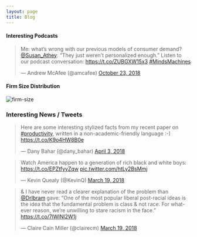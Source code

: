 ```yaml
---
layout: page
title: Blog
---
```


#### Interesting Podcasts #####

<blockquote class="twitter-tweet" data-lang="en"><p lang="en" dir="ltr">Me: what’s wrong with our previous models of consumer demand? <a href="https://twitter.com/Susan_Athey?ref_src=twsrc%5Etfw">@Susan_Athey</a>: “They just weren’t personalized enough.” Listen to our podcast conversation: <a href="https://t.co/ZUBGXW15x3">https://t.co/ZUBGXW15x3</a> <a href="https://twitter.com/hashtag/MindsMachines?src=hash&amp;ref_src=twsrc%5Etfw">#MindsMachines</a></p>&mdash; Andrew McAfee (@amcafee) <a href="https://twitter.com/amcafee/status/1054810979685593088?ref_src=twsrc%5Etfw">October 23, 2018</a></blockquote>
<script async src="https://platform.twitter.com/widgets.js" charset="utf-8"></script>




#### Firm Size Distribution ####

![firm-size](https://gunerilhan.github.io/img/firm-size.png)


### Interesting News / Tweets ###

<blockquote class="twitter-tweet"><p lang="en" dir="ltr">Here are some interesting stylized facts from my recent paper on <a href="https://twitter.com/hashtag/productivity?src=hash&amp;ref_src=twsrc%5Etfw">#productivity</a>, written in a non-academic-friendly language :-) <a href="https://t.co/K9o4HW8B0e">https://t.co/K9o4HW8B0e</a></p>&mdash; Dany Bahar (@dany_bahar) <a href="https://twitter.com/dany_bahar/status/981252750083272707?ref_src=twsrc%5Etfw">April 3, 2018</a></blockquote> <script async src="https://platform.twitter.com/widgets.js" charset="utf-8"></script>

<blockquote class="twitter-tweet" data-conversation="none" data-lang="en"><p lang="en" dir="ltr">Watch America happen to a generation of rich black and white boys: <a href="https://t.co/EPZtfyyZqw">https://t.co/EPZtfyyZqw</a> <a href="https://t.co/htLy2BsMmj">pic.twitter.com/htLy2BsMmj</a></p>&mdash; Kevin Quealy (@KevinQ) <a href="https://twitter.com/KevinQ/status/975715871095181312?ref_src=twsrc%5Etfw">March 19, 2018</a></blockquote> <script async src="https://platform.twitter.com/widgets.js" charset="utf-8"></script> 


<blockquote class="twitter-tweet" data-conversation="none" data-lang="en"><p lang="en" dir="ltr">&amp; I have never read a clearer explanation of the problem than <a href="https://twitter.com/DrIbram?ref_src=twsrc%5Etfw">@DrIbram</a> gave: “One of the most popular liberal post-racial ideas is the idea that the fundamental problem is class &amp; not race. For whatever reason, we’re unwilling to stare racism in the face.” <a href="https://t.co/7lWINl2W1j">https://t.co/7lWINl2W1j</a></p>&mdash; Claire Cain Miller (@clairecm) <a href="https://twitter.com/clairecm/status/975826806652657664?ref_src=twsrc%5Etfw">March 19, 2018</a></blockquote> <script async src="https://platform.twitter.com/widgets.js" charset="utf-8"></script> 



